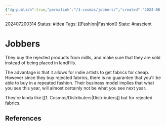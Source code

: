 ```yaml
---
{"dg-publish":true,"permalink":"/1-cosmos/jobbers/","created":"2024-08-31T23:47:14.650-04:00","updated":"2024-07-20T03:14:48.553-04:00"}
---
```


202407200314
Status: #idea
Tags: [[Fashion\|Fashion]]
State: #nascient
# Jobbers
They buy the rejected products from millls, and make sure that they are sold instead of being placed in landfills.

The advantage is that it allows for indie artists to get fabrics for cheap. However since they buy rejected fabrics, there is no guarantee that you'll be able to buy in a repeated fashion. Their business model implies that what you see this year, will almost certainly not be what you see next year.

They're kinda like [[1. Cosmos/Distributers\|Distributers]] but for rejected fabrics.


## References
